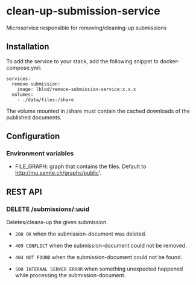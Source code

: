 # clean-up-submission-service

Microservice responsible for removing/cleaning-up submissions

## Installation

To add the service to your stack, add the following snippet to docker-compose.yml:

```
services:
  remove-submission:
    image: lblod/remoce-submission-service:x.x.x
  volumes:
    - ./data/files:/share
```
The volume mounted in /share must contain the cached downloads of the published documents.

## Configuration

### Environment variables

- FILE_GRAPH: graph that contains the files. Default to http://mu.semte.ch/graphs/public'.
   
## REST API

### DELETE /submissions/:uuid

Deletes/cleans-up the given submission.

* `200 OK` when the submission-document was deleted.

* `409 CONFLICT` when the submission-document could not be removed.

* `404 NOT FOUND` when the submission-document could not be found.

* `500 INTERNAL SERVER ERROR` when something unexpected happened while processing the submission-document.
